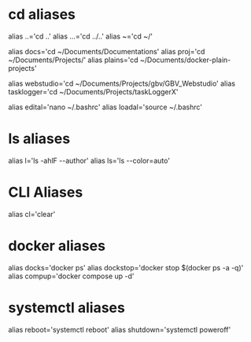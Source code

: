 # cd aliases
alias ..='cd ..'
alias ...='cd ../..'
alias ~='cd ~/'

alias docs='cd ~/Documents/Documentations'
alias proj='cd ~/Documents/Projects/'
alias plains='cd ~/Documents/docker-plain-projects'

alias webstudio='cd ~/Documents/Projects/gbv/GBV_Webstudio'
alias tasklogger='cd ~/Documents/Projects/taskLoggerX'

alias edital='nano ~/.bashrc'
alias loadal='source ~/.bashrc'

# ls aliases
alias l='ls -ahlF --author'
alias ls='ls --color=auto'

# CLI Aliases
alias cl='clear'

# docker aliases
alias docks='docker ps'
alias dockstop='docker stop $(docker ps -a -q)'
alias compup='docker compose up -d'

# systemctl aliases
alias reboot='systemctl reboot'
alias shutdown='systemctl poweroff'

